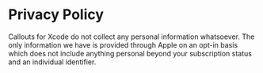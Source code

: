 # Privacy Policy
Callouts for Xcode do not collect any personal information whatsoever. The only information we have is provided through Apple on an opt-in basis which does not include anything personal beyond your subscription status and an individual identifier.
